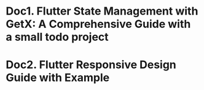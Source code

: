 # Doc1. Flutter State Management with GetX: A Comprehensive Guide with a small todo project

# Doc2. Flutter Responsive Design Guide with Example
